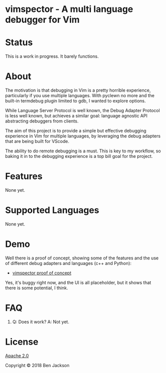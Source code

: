 # vimspector - A multi language debugger for Vim

# Status

This is a work in progress. It barely functions.

# About

The motivation is that debugging in Vim is a pretty horrible experience,
particularly if you use multiple languages. With pyclewn no more and the
built-in termdebug plugin limited to gdb, I wanted to explore options.

While Language Server Protocol is well known, the Debug Adapter Protocol is less
well known, but achieves a similar goal: language agnostic API abstracting
debuggers from clients.

The aim of this project is to provide a simple but effective debugging
experience in Vim for multiple languages, by leveraging the debug adapters that
are being built for VScode.

The ability to do remote debugging is a must. This is key to my workflow, so
baking it in to the debugging experience is a top bill goal for the project.

# Features

None yet.

# Supported Languages

None yet.

# Demo

Well there is a proof of concept, showing some of the features and the use of
different debug adapters and languages (c++ and Python):

* [vimspector proof of concept](https://cdn.pbrd.co/images/HmhkG6S.gif)

Yes, it's buggy right now, and the UI is all placeholder, but it shows that
there is some potential, I think.

# FAQ

1. Q: Does it work? A: Not yet.

# License

[Apache 2.0](http://www.apache.org/licenses/LICENSE-2.0)

Copyright © 2018 Ben Jackson
